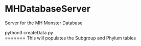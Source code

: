 # MHDatabaseServer
Server for the MH Monster Database

<HEAD
When migrating with a fresh monData.db, use the command <br />
python3 createData.py <br />
=======
This will populates the Subgroup and Phylum tables

